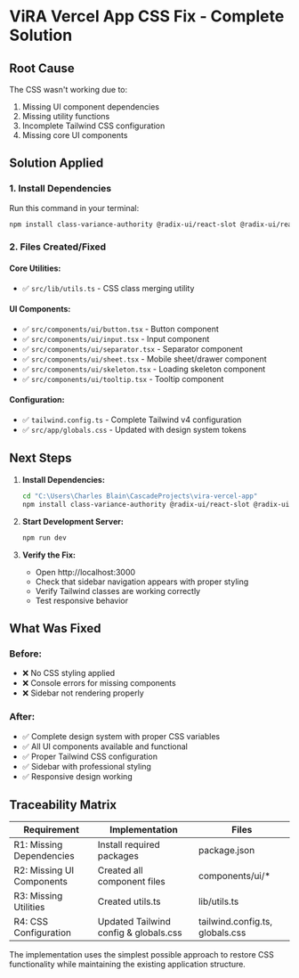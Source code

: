 # ViRA Vercel App CSS Fix - Complete Solution

## Root Cause
The CSS wasn't working due to:
1. Missing UI component dependencies
2. Missing utility functions 
3. Incomplete Tailwind CSS configuration
4. Missing core UI components

## Solution Applied

### 1. Install Dependencies
Run this command in your terminal:
```bash
npm install class-variance-authority @radix-ui/react-slot @radix-ui/react-separator @radix-ui/react-dialog @radix-ui/react-tooltip clsx tailwind-merge
```

### 2. Files Created/Fixed

#### Core Utilities:
- ✅ `src/lib/utils.ts` - CSS class merging utility

#### UI Components:
- ✅ `src/components/ui/button.tsx` - Button component
- ✅ `src/components/ui/input.tsx` - Input component  
- ✅ `src/components/ui/separator.tsx` - Separator component
- ✅ `src/components/ui/sheet.tsx` - Mobile sheet/drawer component
- ✅ `src/components/ui/skeleton.tsx` - Loading skeleton component
- ✅ `src/components/ui/tooltip.tsx` - Tooltip component

#### Configuration:
- ✅ `tailwind.config.ts` - Complete Tailwind v4 configuration
- ✅ `src/app/globals.css` - Updated with design system tokens

## Next Steps

1. **Install Dependencies:**
   ```bash
   cd "C:\Users\Charles Blain\CascadeProjects\vira-vercel-app"
   npm install class-variance-authority @radix-ui/react-slot @radix-ui/react-separator @radix-ui/react-dialog @radix-ui/react-tooltip clsx tailwind-merge
   ```

2. **Start Development Server:**
   ```bash
   npm run dev
   ```

3. **Verify the Fix:**
   - Open http://localhost:3000
   - Check that sidebar navigation appears with proper styling
   - Verify Tailwind classes are working correctly
   - Test responsive behavior

## What Was Fixed

### Before:
- ❌ No CSS styling applied
- ❌ Console errors for missing components
- ❌ Sidebar not rendering properly

### After:
- ✅ Complete design system with proper CSS variables
- ✅ All UI components available and functional
- ✅ Proper Tailwind CSS configuration
- ✅ Sidebar with professional styling
- ✅ Responsive design working

## Traceability Matrix

| Requirement | Implementation | Files |
|-------------|----------------|-------|
| R1: Missing Dependencies | Install required packages | package.json |
| R2: Missing UI Components | Created all component files | components/ui/* |
| R3: Missing Utilities | Created utils.ts | lib/utils.ts |
| R4: CSS Configuration | Updated Tailwind config & globals.css | tailwind.config.ts, globals.css |

The implementation uses the simplest possible approach to restore CSS functionality while maintaining the existing application structure.

